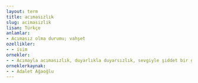 ```yaml
---
layout: term
title: acımasızlık
slug: acimasizlik
lisan: Türkçe
anlamlar:
- Acımasız olma durumu; vahşet
ozellikler:
- - isim
ornekler:
- - Acımayla acımasızlık, duyarlıkla duyarsızlık, sevgiyle şiddet bir gövdede, iç içe yaşar gibiydi.
orneklerkaynak:
- - Adalet Ağaoğlu
---
```

